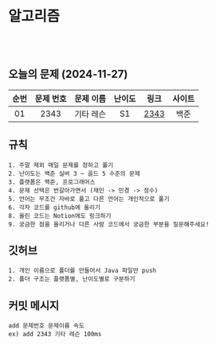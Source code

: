# 알고리즘


<br><br>

## 오늘의 문제 (2024-11-27)

| 순번 | 문제 번호 | 문제 이름  | 난이도 | 링크 | 사이트 |
:--: | :---------: | :---------------------: | :------:  | :---------:  | :------: |
| 01 |  2343 | 기타 레슨 | S1 | [2343](https://www.acmicpc.net/problem/2343) |백준|


## 규칙
```
1. 주말 제외 매일 문제를 정하고 풀기
2. 난이도는 백준 실버 3 ~ 골드 5 수준의 문제
3. 플랫폼은 백준, 프로그래머스
4. 문제 선택은 번갈아가면서 (재민 -> 민경 -> 정수)
5. 언어는 무조건 자바로 풀고 다른 언어는 개인적으로 풀기
6. 각자 코드를 github에 올리기
8. 올린 코드는 Notion에도 링크하기
9. 궁금한 점을 올리거나 다른 사람 코드에서 궁금한 부분을 질문해주세요!
```

## 깃허브
```
1. 개인 이름으로 폴더를 만들어서 Java 파일만 push
2. 폴더 구조는 플랫폼별, 난이도별로 구분하기
```
## 커밋 메시지
```
add 문제번호 문제이름 속도
ex) add 2343 기타 레슨 100ms
```
